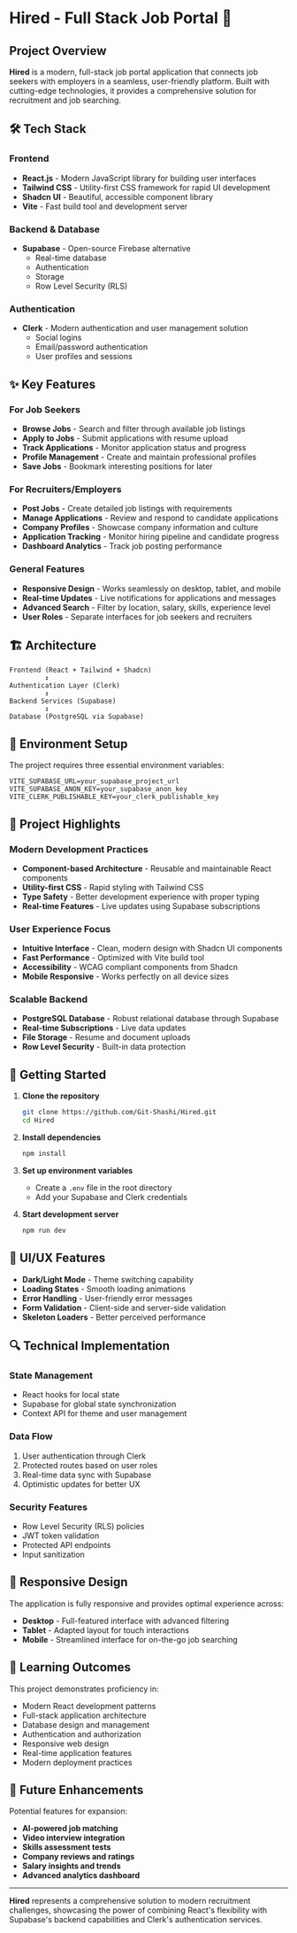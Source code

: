# Hired - Full Stack Job Portal 🚀

## Project Overview

**Hired** is a modern, full-stack job portal application that connects job seekers with employers in a seamless, user-friendly platform. Built with cutting-edge technologies, it provides a comprehensive solution for recruitment and job searching.

## 🛠️ Tech Stack

### Frontend
- **React.js** - Modern JavaScript library for building user interfaces
- **Tailwind CSS** - Utility-first CSS framework for rapid UI development
- **Shadcn UI** - Beautiful, accessible component library
- **Vite** - Fast build tool and development server

### Backend & Database
- **Supabase** - Open-source Firebase alternative
  - Real-time database
  - Authentication
  - Storage
  - Row Level Security (RLS)

### Authentication
- **Clerk** - Modern authentication and user management solution
  - Social logins
  - Email/password authentication
  - User profiles and sessions

## ✨ Key Features

### For Job Seekers
- **Browse Jobs** - Search and filter through available job listings
- **Apply to Jobs** - Submit applications with resume upload
- **Track Applications** - Monitor application status and progress
- **Profile Management** - Create and maintain professional profiles
- **Save Jobs** - Bookmark interesting positions for later

### For Recruiters/Employers
- **Post Jobs** - Create detailed job listings with requirements
- **Manage Applications** - Review and respond to candidate applications
- **Company Profiles** - Showcase company information and culture
- **Application Tracking** - Monitor hiring pipeline and candidate progress
- **Dashboard Analytics** - Track job posting performance

### General Features
- **Responsive Design** - Works seamlessly on desktop, tablet, and mobile
- **Real-time Updates** - Live notifications for applications and messages
- **Advanced Search** - Filter by location, salary, skills, experience level
- **User Roles** - Separate interfaces for job seekers and recruiters

## 🏗️ Architecture

```
Frontend (React + Tailwind + Shadcn)
         ↕️
Authentication Layer (Clerk)
         ↕️
Backend Services (Supabase)
         ↕️
Database (PostgreSQL via Supabase)
```

## 🔐 Environment Setup

The project requires three essential environment variables:

```env
VITE_SUPABASE_URL=your_supabase_project_url
VITE_SUPABASE_ANON_KEY=your_supabase_anon_key
VITE_CLERK_PUBLISHABLE_KEY=your_clerk_publishable_key
```

## 🎯 Project Highlights

### Modern Development Practices
- **Component-based Architecture** - Reusable and maintainable React components
- **Utility-first CSS** - Rapid styling with Tailwind CSS
- **Type Safety** - Better development experience with proper typing
- **Real-time Features** - Live updates using Supabase subscriptions

### User Experience Focus
- **Intuitive Interface** - Clean, modern design with Shadcn UI components
- **Fast Performance** - Optimized with Vite build tool
- **Accessibility** - WCAG compliant components from Shadcn
- **Mobile Responsive** - Works perfectly on all device sizes

### Scalable Backend
- **PostgreSQL Database** - Robust relational database through Supabase
- **Real-time Subscriptions** - Live data updates
- **File Storage** - Resume and document uploads
- **Row Level Security** - Built-in data protection

## 🚀 Getting Started

1. **Clone the repository**
   ```bash
   git clone https://github.com/Git-Shashi/Hired.git
   cd Hired
   ```

2. **Install dependencies**
   ```bash
   npm install
   ```

3. **Set up environment variables**
   - Create a `.env` file in the root directory
   - Add your Supabase and Clerk credentials

4. **Start development server**
   ```bash
   npm run dev
   ```

## 🎨 UI/UX Features

- **Dark/Light Mode** - Theme switching capability
- **Loading States** - Smooth loading animations
- **Error Handling** - User-friendly error messages
- **Form Validation** - Client-side and server-side validation
- **Skeleton Loaders** - Better perceived performance

## 🔍 Technical Implementation

### State Management
- React hooks for local state
- Supabase for global state synchronization
- Context API for theme and user management

### Data Flow
1. User authentication through Clerk
2. Protected routes based on user roles
3. Real-time data sync with Supabase
4. Optimistic updates for better UX

### Security Features
- Row Level Security (RLS) policies
- JWT token validation
- Protected API endpoints
- Input sanitization

## 📱 Responsive Design

The application is fully responsive and provides optimal experience across:
- **Desktop** - Full-featured interface with advanced filtering
- **Tablet** - Adapted layout for touch interactions
- **Mobile** - Streamlined interface for on-the-go job searching

## 🎯 Learning Outcomes

This project demonstrates proficiency in:
- Modern React development patterns
- Full-stack application architecture
- Database design and management
- Authentication and authorization
- Responsive web design
- Real-time application features
- Modern deployment practices

## 🌟 Future Enhancements

Potential features for expansion:
- **AI-powered job matching**
- **Video interview integration**
- **Skills assessment tests**
- **Company reviews and ratings**
- **Salary insights and trends**
- **Advanced analytics dashboard**

---

**Hired** represents a comprehensive solution to modern recruitment challenges, showcasing the power of combining React's flexibility with Supabase's backend capabilities and Clerk's authentication services.
